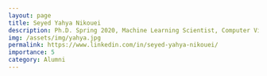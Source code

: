 ```yaml
---
layout: page
title: Seyed Yahya Nikouei
description: Ph.D. Spring 2020, Machine Learning Scientist, Computer Vision at CHEP
img: /assets/img/yahya.jpg
permalink: https://www.linkedin.com/in/seyed-yahya-nikouei/
importance: 5
category: Alumni
---
```



